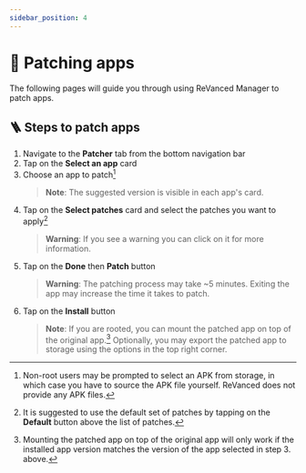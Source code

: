 ```yaml
---
sidebar_position: 4
---
```


# 🧩 Patching apps

The following pages will guide you through using ReVanced Manager to patch apps.

## 🪜 Steps to patch apps

1. Navigate to the **Patcher** tab from the bottom navigation bar
2. Tap on the **Select an app** card
3. Choose an app to patch[^1]
   > **Note**: The suggested version is visible in each app's card.
4. Tap on the **Select patches** card and select the patches you want to apply[^2]
   > **Warning**: If you see a warning you can click on it for more information.
5. Tap on the **Done** then **Patch** button
   > **Warning**: The patching process may take ~5 minutes. Exiting the app may increase the time it takes to patch.
6. Tap on the **Install** button
   > **Note**: If you are rooted, you can mount the patched app on top of the original app.[^3]
   > Optionally, you may export the patched app to storage using the options in the top right corner.

[^1]: Non-root users may be prompted to select an APK from storage, in which case you have to source the APK file yourself. ReVanced does not provide any APK files.
[^2]: It is suggested to use the default set of patches by tapping on the **Default** button above the list of patches.
[^3]: Mounting the patched app on top of the original app will only work if the installed app version matches the version of the app selected in step 3. above.